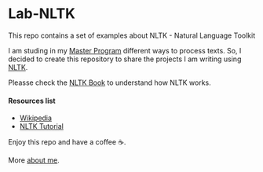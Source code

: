 # Lab-NLTK
This repo contains a set of examples about NLTK - Natural Language Toolkit

I am studing in my [Master Program](http://pgcin.paginas.ufsc.br/) different ways to process texts. So, I decided to create this repository to share the projects I am writing using [NLTK](http://www.nltk.org/).


Pleasse check the [NLTK Book](http://www.nltk.org/book/) to understand how NLTK works.

#### Resources list

- [Wikipedia](https://en.wikipedia.org/wiki/Natural_Language_Toolkit)
- [NLTK Tutorial](https://www.youtube.com/playlist?list=PLQVvvaa0QuDf2JswnfiGkliBInZnIC4HL)

Enjoy this repo and have a coffee ☕.

More [about me](https://github.com/johnidm/about-me/blob/master/README.md).